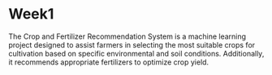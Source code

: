 # Week1
The Crop and Fertilizer Recommendation System is a machine learning project designed to assist farmers in selecting the most suitable crops for cultivation based on specific environmental and soil conditions. Additionally, it recommends appropriate fertilizers to optimize crop yield. 
